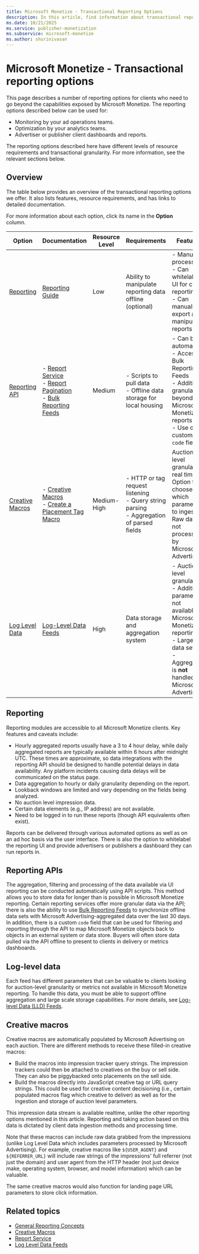 ```yaml
---
title: Microsoft Monetize - Transactional Reporting Options
description: In this article, find information about transactional reporting options, their features, resource requirements, and links to comprehensive documentation.
ms.date: 10/21/2025
ms.service: publisher-monetization
ms.subservice: microsoft-monetize
ms.author: shsrinivasan
---
```


# Microsoft Monetize - Transactional reporting options

This page describes a number of reporting options for clients who need to go beyond the capabilities exposed by Microsoft Monetize. The reporting options described below can be used for:

- Monitoring by your ad operations teams.
- Optimization by your analytics teams.
- Advertiser or publisher client dashboards and reports.

The reporting options described here have different levels of resource requirements and transactional granularity. For more information, see the relevant sections below.

## Overview

The table below provides an overview of the transactional reporting options we offer. It also lists features, resource requirements, and has links to detailed documentation.

For more information about each option, click its name in the **Option** column.

| Option | Documentation | Resource Level | Requirements | Features |
|---|---|---|---|---|
| [Reporting](#reporting) | [Reporting Guide](reporting-guide.md) | Low | Ability to manipulate reporting data offline (optional) | - Manual processing <br> - Can whitelabel UI for client reporting <br> - Can manually export and manipulate reports |
| [Reporting API](#reporting-apis) | - [Report Service](../digital-platform-api/report-service.md) <br> - [Report Pagination](../digital-platform-api/report-pagination.md) <br> - [Bulk Reporting Feeds](../digital-platform-api/bulk-reporting-feeds.md) | Medium | - Scripts to pull data <br> - Offline data storage for local housing | - Can be automated <br> - Access to Bulk Reporting Feeds <br> - Additional granularity beyond Microsoft Monetize reports <br> - Use of custom `code` field |
| [Creative Macros](#creative-macros) | - [Creative Macros](creative-macros.md) <br> - [Create a Placement Tag Macro](create-a-placement-tag-macro.md) | Medium-High | - HTTP or tag request listening <br> - Query string parsing <br> - Aggregation of parsed fields | Auction level granularity real time. Option to choose which parameters to ingest. Raw data not processed by Microsoft Advertising. |
| [Log Level Data](#log-level-data) | [Log-Level Data Feeds](../log-level-data/log-level-data-feeds.md) | High | Data storage and aggregation system | - Auction level granularity <br> - Additional parameters not available in Microsoft Monetize reporting <br> - Large data sets <br> - Aggregation is **not** handled by Microsoft Advertising |

## Reporting

Reporting modules are accessible to all Microsoft Monetize clients. Key features and caveats include:

- Hourly aggregated reports usually have a 3 to 4 hour delay, while daily aggregated reports are typically available within 6 hours after midnight UTC. These times are approximate, so data integrations with the reporting API should be designed to handle potential delays in data availability. Any platform incidents causing data delays will be communicated on the status page.
- Data aggregation to hourly or daily granularity depending on the report.
- Lookback windows are limited and vary depending on the fields being analyzed.
- No auction level impression data.
- Certain data elements (e.g., IP address) are not available.
- Need to be logged in to run these reports (though API equivalents often exist).

Reports can be delivered through various automated options as well as on an ad hoc basis via the user interface. There is also the option to whitelabel the reporting UI and provide advertisers or publishers a dashboard they can run reports in.

## Reporting APIs

The aggregation, filtering and processing of the data available via UI reporting can be conducted automatically using API scripts. This method allows you to store data for longer than is possible in Microsoft Monetize reporting. Certain reporting services offer more granular data via the API; there is also the ability to use [Bulk Reporting Feeds](../digital-platform-api/bulk-reporting-feeds.md) to synchronize offline data sets with Microsoft Advertising-aggregated data over the last 30 days. In addition, there is a custom `code` field that can be used for filtering and reporting through the API to map Microsoft Monetize objects back to objects in an external system or data store. Buyers will often store data pulled via the API offline to present to clients in delivery or metrics dashboards.

## Log-level data

Each feed has different parameters that can be valuable to clients looking for auction-level granularity or metrics not available in Microsoft Monetize reporting. To handle this data, you must be able to support offline aggregation and large scale storage capabilities. For more details, see [Log-level Data (LLD) Feeds](../log-level-data/log-level-data-feeds.md).

## Creative macros

Creative macros are automatically populated by Microsoft Advertising on each auction. There are different methods to receive these filled-in creative macros:

- Build the macros into impression tracker query strings. The impression trackers could then be attached to creatives on the buy or sell side. They can also be piggybacked onto placements on the sell side.
- Build the macros directly into JavaScript creative tag or URL query strings. This could be used for creative content decisioning (i.e., certain populated macros flag which creative to deliver) as well as for the ingestion and storage of auction level parameters.

This impression data stream is available realtime, unlike the other reporting options mentioned in this article. Reporting and taking action based on this data is dictated by client data ingestion methods and processing time.

Note that these macros can include raw data grabbed from the impressions (unlike Log Level Data which includes parameters processed by Microsoft Advertising). For example, creative macros like `${USER_AGENT}` and `${REFERRER_URL}` will include raw strings of the impressions' full referrer (not just the domain) and user agent from the HTTP header (not just device make, operating system, browser, and model information) which can be valuable.

The same creative macros would also function for landing page URL parameters to store click information.

## Related topics

- [General Reporting Concepts](general-reporting-concepts.md)
- [Creative Macros](creative-macros.md)
- [Report Service](../digital-platform-api/report-service.md)
- [Log Level Data Feeds](../log-level-data/log-level-data-feeds.md)
